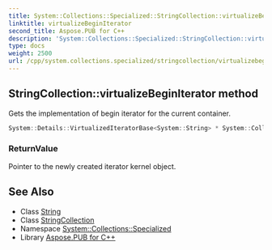 ```yaml
---
title: System::Collections::Specialized::StringCollection::virtualizeBeginIterator method
linktitle: virtualizeBeginIterator
second_title: Aspose.PUB for C++
description: 'System::Collections::Specialized::StringCollection::virtualizeBeginIterator method. Gets the implementation of begin iterator for the current container in C++.'
type: docs
weight: 2500
url: /cpp/system.collections.specialized/stringcollection/virtualizebeginiterator/
---
```

## StringCollection::virtualizeBeginIterator method


Gets the implementation of begin iterator for the current container.

```cpp
System::Details::VirtualizedIteratorBase<System::String> * System::Collections::Specialized::StringCollection::virtualizeBeginIterator() override
```


### ReturnValue

Pointer to the newly created iterator kernel object.

## See Also

* Class [String](../../../system/string/)
* Class [StringCollection](../)
* Namespace [System::Collections::Specialized](../../)
* Library [Aspose.PUB for C++](../../../)

